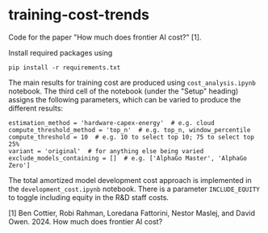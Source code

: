 # training-cost-trends

Code for the paper "How much does frontier AI cost?" [1].

Install required packages using

```
pip install -r requirements.txt
```

The main results for training cost are produced using `cost_analysis.ipynb` notebook.
The third cell of the notebook (under the "Setup" heading) assigns the following parameters, which can be varied to produce the different results:

```
estimation_method = 'hardware-capex-energy'  # e.g. cloud
compute_threshold_method = 'top_n'  # e.g. top_n, window_percentile
compute_threshold = 10  # e.g. 10 to select top 10; 75 to select top 25%
variant = 'original'  # for anything else being varied
exclude_models_containing = []  # e.g. ['AlphaGo Master', 'AlphaGo Zero']
```

The total amortized model development cost approach is implemented in the `development_cost.ipynb` notebook.
There is a parameter `INCLUDE_EQUITY` to toggle including equity in the R&D staff costs.


[1] Ben Cottier, Robi Rahman, Loredana Fattorini, Nestor Maslej, and David Owen. 2024. How much does frontier AI cost?

